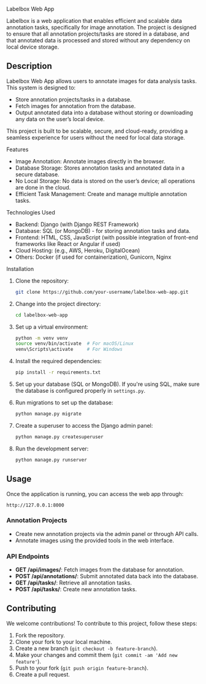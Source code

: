 Labelbox Web App 

Labelbox is a web application that enables efficient and scalable data annotation tasks, specifically for image annotation. The project is designed to ensure that all annotation projects/tasks are stored in a database, and that annotated data is processed and stored without any dependency on local device storage. 


## Description

Labelbox Web App allows users to annotate images for data analysis tasks. This system is designed to:
- Store annotation projects/tasks in a database.
- Fetch images for annotation from the database.
- Output annotated data into a database without storing or downloading any data on the user’s local device.

This project is built to be scalable, secure, and cloud-ready, providing a seamless experience for users without the need for local data storage.

Features 
- Image Annotation: Annotate images directly in the browser. 
- Database Storage: Stores annotation tasks and annotated data in a secure database. 
- No Local Storage: No data is stored on the user’s device; all operations are done in the cloud. 
- Efficient Task Management: Create and manage multiple annotation tasks. 

Technologies Used 
- Backend: Django (with Django REST Framework) 
- Database: SQL (or MongoDB) - for storing annotation tasks and data. 
- Frontend: HTML, CSS, JavaScript (with possible integration of front-end frameworks like React or Angular if used) 
- Cloud Hosting: (e.g., AWS, Heroku, DigitalOcean) 
- Others: Docker (if used for containerization), Gunicorn, Nginx 

Installation 

1. Clone the repository:

   ```bash
   git clone https://github.com/your-username/labelbox-web-app.git
   ```

2. Change into the project directory:

   ```bash
   cd labelbox-web-app
   ```

3. Set up a virtual environment:

   ```bash
   python -m venv venv
   source venv/bin/activate  # For macOS/Linux
   venv\Scripts\activate     # For Windows
   ```

4. Install the required dependencies:

   ```bash
   pip install -r requirements.txt
   ```

5. Set up your database (SQL or MongoDB). If you're using SQL, make sure the database is configured properly in `settings.py`.

6. Run migrations to set up the database:

   ```bash
   python manage.py migrate
   ```

7. Create a superuser to access the Django admin panel:

   ```bash
   python manage.py createsuperuser
   ```

8. Run the development server:

   ```bash
   python manage.py runserver
   ```

## Usage

Once the application is running, you can access the web app through:

```
http://127.0.0.1:8000
```

### Annotation Projects
- Create new annotation projects via the admin panel or through API calls.
- Annotate images using the provided tools in the web interface.

### API Endpoints
- **GET /api/images/**: Fetch images from the database for annotation.
- **POST /api/annotations/**: Submit annotated data back into the database.
- **GET /api/tasks/**: Retrieve all annotation tasks.
- **POST /api/tasks/**: Create new annotation tasks.

## Contributing

We welcome contributions! To contribute to this project, follow these steps:

1. Fork the repository.
2. Clone your fork to your local machine.
3. Create a new branch (`git checkout -b feature-branch`).
4. Make your changes and commit them (`git commit -am 'Add new feature'`).
5. Push to your fork (`git push origin feature-branch`).
6. Create a pull request.


